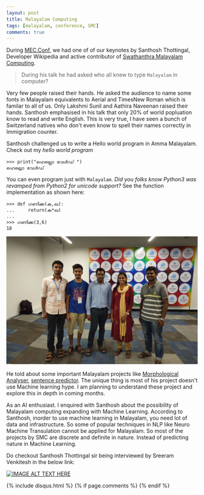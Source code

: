 ```yaml
---
layout: post
title: Malayalam Computing
tags: [malayalam, conference, SMC]
comments: true
---
```


During [MEC.Conf](https://conf.mec.dev/), we had one of of our keynotes by Santhosh Thottingal,
Developer Wikipedia and active contributor of [Swathanthra Malayalam Computing](https://smc.org.in/).

> During his talk he had asked who all knew to type `Malayalam` in computer?

Very few people raised their hands. He asked the audience to name some fonts in Malayalam equivalents to
Aerial and TimesNew Roman which is familar to all of us. Only Lakshmi Sunil and Aathira Naveenan raised their
hands. Santhosh emphasised in his talk that only 20% of world popluation know to read and write English.
This is very true, I have seen a bunch of Switzerland natives who don't even know to spell their names correctly
in Immigration counter.


Santhosh challenged us to write a Hello world program in Amma Malayalam. Check out my *hello world program*


```
>>> print("ഹെല്ലൊ വേൾഡ് ")
ഹെല്ലൊ വേൾഡ്
```

You can even program just with `Malayalam`. *Did you folks know Python3 was revamped from Python2 for unicode support?*  See the function implementation as shown here:


```
>>> def ഗണിക്ക(ക,ഖ):
...     return(ക*ഖ)
...  
>>> ഗണിക്ക(3,6)
18
```

![alt text](/img/withsanthosh.jpg "Logo Title Text 1")

He told about some important Malayalam projects like [Morphological Analyser](https://github.com/smc/mlmorph),
[sentence predictor](https://gitlab.com/smc/mlpredict).
The unique thing is most of his project doesn't use Machine
learning hype. I am planning to understand these project and 
explore this in depth in coming months.

As an AI enthusiast. I enquired with Santhosh about the possibility of Malayalam 
computing expanding with Machine Learning. According to Santhosh, inorder to use 
machine learning in Malayalam, you need lot of data and infrastructure.
So some of popular techniques in NLP like Neuro Machine Transulation cannot
be applied for Malayalam. So most of the projects by SMC are discrete and 
definite in nature. Instead of predicting nature in Machine Learning.

Do checkout Santhosh Thottingal sir being interviewed by Sreeram Venkitesh in the 
below link:

[![IMAGE ALT TEXT HERE](https://img.youtube.com/vi/Tr6Wxiusr54/0.jpg)](https://www.youtube.com/watch?v=Tr6Wxiusr54)

{% include disqus.html %}
{% if page.comments %}
{% endif %}
